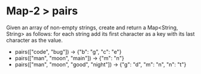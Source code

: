 # Map-2 > pairs

Given an array of non-empty strings, create and return a Map<String, String> as follows: for each string add its first character as a key with its last character as the value.

- pairs(["code", "bug"]) → {"b": "g", "c": "e"}
- pairs(["man", "moon", "main"]) → {"m": "n"}
- pairs(["man", "moon", "good", "night"]) → {"g": "d", "m": "n", "n": "t"}